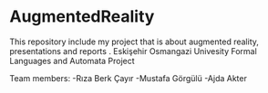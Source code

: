 # AugmentedReality
This repository include my project that is about augmented reality, presentations and reports .
Eskişehir Osmangazi Univesity Formal Languages and Automata Project

Team members:
-Rıza Berk Çayır
-Mustafa Görgülü
-Ajda Akter
